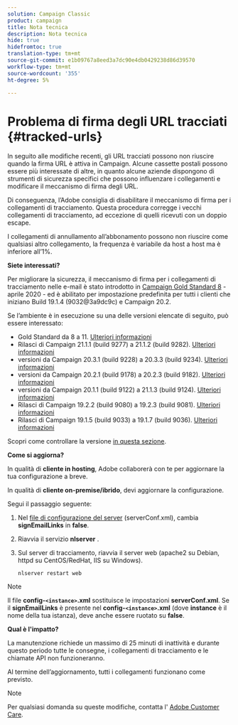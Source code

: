 ```yaml
---
solution: Campaign Classic
product: campaign
title: Nota tecnica
description: Nota tecnica
hide: true
hidefromtoc: true
translation-type: tm+mt
source-git-commit: e1b09767a8eed3a7dc90e4db0429238d86d39570
workflow-type: tm+mt
source-wordcount: '355'
ht-degree: 5%

---
```


# Problema di firma degli URL tracciati {#tracked-urls}

In seguito alle modifiche recenti, gli URL tracciati possono non riuscire quando la firma URL è attiva in Campaign. Alcune cassette postali possono essere più interessate di altre, in quanto alcune aziende dispongono di strumenti di sicurezza specifici che possono influenzare i collegamenti e modificare il meccanismo di firma degli URL.

Di conseguenza, l’Adobe consiglia di disabilitare il meccanismo di firma per i collegamenti di tracciamento. Questa procedura corregge i vecchi collegamenti di tracciamento, ad eccezione di quelli ricevuti con un doppio escape.

I collegamenti di annullamento all’abbonamento possono non riuscire come qualsiasi altro collegamento, la frequenza è variabile da host a host ma è inferiore all’1%.

**Siete interessati?**

Per migliorare la sicurezza, il meccanismo di firma per i collegamenti di tracciamento nelle e-mail è stato introdotto in [Campaign Gold Standard 8](../rn/using/gold-standard.md#gs8) - aprile 2020 - ed è abilitato per impostazione predefinita per tutti i clienti che iniziano Build 19.1.4 (9032@3a9dc9c) e Campaign 20.2.

Se l’ambiente è in esecuzione su una delle versioni elencate di seguito, può essere interessato:

* Gold Standard da 8 a 11. [Ulteriori informazioni](../rn/using/gold-standard.md#gs-8)
* Rilasci di Campaign 21.1.1 (build 9277) a 21.1.2 (build 9282). [Ulteriori informazioni](../rn/using/latest-release.md)
* versioni da Campaign 20.3.1 (build 9228) a 20.3.3 (build 9234). [Ulteriori informazioni](../rn/using/release--20-3.md)
* versioni da Campaign 20.2.1 (build 9178) a 20.2.3 (build 9182). [Ulteriori informazioni](../rn/using/release--20-2.md)
* versioni da Campaign 20.1.1 (build 9122) a 21.1.3 (build 9124). [Ulteriori informazioni](../rn/using/release--20-1.md)
* Rilasci di Campaign 19.2.2 (build 9080) a 19.2.3 (build 9081). [Ulteriori informazioni](../rn/using/release--19-2.md)
* Rilasci di Campaign 19.1.5 (build 9033) a 19.1.7 (build 9036). [Ulteriori informazioni](../rn/using/release--19-1.md)

Scopri come controllare la versione [in questa sezione](../platform/using/launching-adobe-campaign.md#getting-your-campaign-version).

**Come si aggiorna?**

In qualità di **cliente in hosting**, Adobe collaborerà con te per aggiornare la tua configurazione a breve.

In qualità di **cliente on-premise/ibrido**, devi aggiornare la configurazione.

Segui il passaggio seguente:

1. Nel [file di configurazione del server](../installation/using/the-server-configuration-file.md) (serverConf.xml), cambia **signEmailLinks** in **false**.
1. Riavvia il servizio **nlserver** .
1. Sul server di tracciamento, riavvia il server web (apache2 su Debian, httpd su CentOS/RedHat, IIS su Windows).

   ```
   nlserver restart web
   ```

>[!NOTE]
>
>Il file **config-`<instance>`.xml** sostituisce le impostazioni **serverConf.xml**. Se il **signEmailLinks** è presente nel **config-`<instance>`.xml** (dove **instance** è il nome della tua istanza), deve anche essere ruotato su **false**.


**Qual è l&#39;impatto?**

La manutenzione richiede un massimo di 25 minuti di inattività e durante questo periodo tutte le consegne, i collegamenti di tracciamento e le chiamate API non funzioneranno.

Al termine dell’aggiornamento, tutti i collegamenti funzionano come previsto.

>[!NOTE]
>
>Per qualsiasi domanda su queste modifiche, contatta l&#39; [Adobe Customer Care](https://helpx.adobe.com/it/enterprise/admin-guide.html/enterprise/using/support-for-experience-cloud.ug.html).

